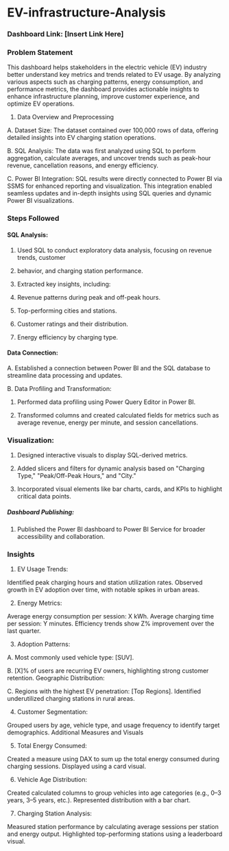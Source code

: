 # EV-infrastructure-Analysis


### Dashboard Link: [Insert Link Here]

### Problem Statement

This dashboard helps stakeholders in the electric vehicle (EV) industry better understand key metrics and trends related to EV usage. By analyzing various aspects such as charging patterns, energy consumption, and performance metrics, the dashboard provides actionable insights to enhance infrastructure planning, improve customer experience, and optimize EV operations.

1. Data Overview and Preprocessing


A. Dataset Size: The dataset contained over 100,000 rows of data, offering detailed insights into EV charging station operations.

B. SQL Analysis: The data was first analyzed using SQL to perform aggregation, calculate averages, and uncover trends such as peak-hour revenue, cancellation reasons, and energy efficiency.

C. Power BI Integration: SQL results were directly connected to Power BI via SSMS for enhanced reporting and visualization. This integration enabled seamless updates and in-depth insights using SQL queries and dynamic Power BI visualizations.


### Steps Followed

#### SQL Analysis:

1. Used SQL to conduct exploratory data analysis, focusing on revenue trends, customer 

2. behavior, and charging station performance.

3. Extracted key insights, including:

4. Revenue patterns during peak and off-peak hours.

5. Top-performing cities and stations.

6. Customer ratings and their distribution.

7. Energy efficiency by charging type.

#### Data Connection:

A. Established a connection between Power BI and the SQL database to streamline data processing and updates.

B. Data Profiling and Transformation:

1. Performed data profiling using Power Query Editor in Power BI.

2. Transformed columns and created calculated fields for metrics such as average revenue,  energy per minute, and session cancellations.

### Visualization:


1. Designed interactive visuals to display SQL-derived metrics.

2. Added slicers and filters for dynamic analysis based on "Charging Type," "Peak/Off-Peak
Hours," and "City."

3. Incorporated visual elements like bar charts, cards, and KPIs to highlight critical data points.


##### Dashboard Publishing:

1. Published the Power BI dashboard to Power BI Service for broader accessibility and collaboration.


### Insights 

1. EV Usage Trends:

Identified peak charging hours and station utilization rates.
Observed growth in EV adoption over time, with notable spikes in urban areas.


2. Energy Metrics:

Average energy consumption per session: X kWh.
Average charging time per session: Y minutes.
Efficiency trends show Z% improvement over the last quarter.

3. Adoption Patterns:

A. Most commonly used vehicle type: [SUV].

B. [X]% of users are recurring EV owners, highlighting strong customer retention.
   Geographic Distribution:

C. Regions with the highest EV penetration: [Top Regions].
   Identified underutilized charging stations in rural areas.

4. Customer Segmentation:

Grouped users by age, vehicle type, and usage frequency to identify target demographics.
Additional Measures and Visuals

5. Total Energy Consumed:

Created a measure using DAX to sum up the total energy consumed during charging sessions.
Displayed using a card visual.

6. Vehicle Age Distribution:

Created calculated columns to group vehicles into age categories (e.g., 0–3 years, 3–5 years, etc.).
Represented distribution with a bar chart.

7. Charging Station Analysis:

Measured station performance by calculating average sessions per station and energy output.
Highlighted top-performing stations using a leaderboard visual.
